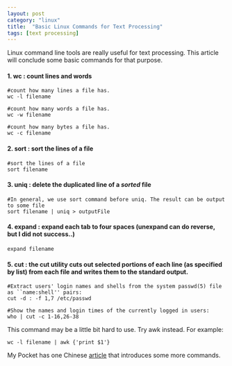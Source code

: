 ```yaml
---
layout: post
category: "linux"
title:  "Basic Linux Commands for Text Processing"
tags: [text processing]
---
```


Linux command line tools are really useful for text processing. This article will conclude some basic commands for that purpose.

#### 1. wc : count lines and words

	#count how many lines a file has.
	wc -l filename
	
	#count how many words a file has.
	wc -w filename
	
	#count how many bytes a file has.
	wc -c filename
	
#### 2. sort : sort the lines of a file
	#sort the lines of a file
	sort filename
	
#### 3. uniq : delete the duplicated line of a *sorted* file
	#In general, we use sort command before uniq. The result can be output to some file
	sort filename | uniq > outputFile
#### 4. expand : expand each tab to four spaces (unexpand can do reverse, but I did not success..)
	expand filename
#### 5. cut : the cut utility cuts out selected portions of each line (as specified by list) from each file and writes them to the standard output.
	#Extract users' login names and shells from the system passwd(5) file as ``name:shell'' pairs:
    cut -d : -f 1,7 /etc/passwd
    
    #Show the names and login times of the currently logged in users:
    who | cut -c 1-16,26-38

This command may be a little bit hard to use. Try awk instead. For example:

	wc -l filename | awk {'print $1'}


My Pocket has one Chinese [article](http://getpocket.com/a/read/158283999) that introduces some more commands.